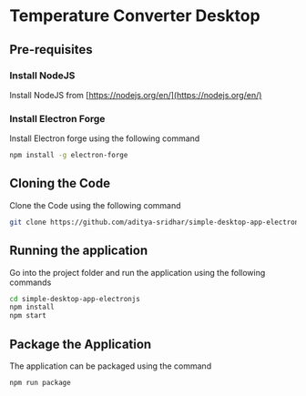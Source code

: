 # Temperature Converter Desktop


## Pre-requisites

### Install NodeJS

Install NodeJS from [https://nodejs.org/en/](https://nodejs.org/en/)

### Install Electron Forge

Install Electron forge using the following command

```bash
npm install -g electron-forge
```

## Cloning the Code

Clone the Code using the following command

```bash
git clone https://github.com/aditya-sridhar/simple-desktop-app-electronjs.git
```

## Running the application

Go into the project folder and run the application using the following commands

```bash
cd simple-desktop-app-electronjs
npm install
npm start
```

## Package the Application

The application can be packaged using the command 

```bash
npm run package
```

